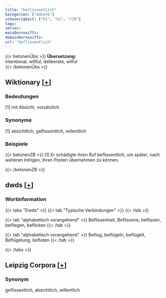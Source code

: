```yaml
---
title: "beflissentlich"
kategorien: ["Adverb"]
schwierigkeit: ["k1", "h1", "r20"]
tags:
series:
mainDornseiffs:
domainDornseiffs:
url: "beflissentlich"
---
```


{{< betonenÜbs >}}
**Übersetzung:**  
intentional, willful, deliberate, wilful  
{{< /betonenÜbs >}}

## Wiktionary [[+](https://de.wiktionary.org/wiki/beflissentlich)]

### Bedeutungen
[1] mit Absicht, vorsätzlich  

### Synonyme
[1] absichtlich, geflissentlich, willentlich  

### Beispiele
{{< betonenZB >}}
[1] Er schädigte ihren Ruf beflissentlich, um später, nach weiteren Intrigen, ihren Posten übernehmen zu können.  

{{< /betonenZB >}}


## dwds [[+](https://www.dwds.de/wb/beflissentlich)]

### Wortinformation
{{< tabs "Dwds" >}}
{{< tab "Typische Verbindungen" >}}
{{< /tab >}}

{{< tab "alphabetisch vorangehend" >}}
Beflissenheit, Beflissene, beflissen, befliegen, beflicken
{{< /tab >}}

{{< tab "alphabetisch vorangehend" >}}
Beflug, beflügeln, beflügelt, Beflügelung, befluten
{{< /tab >}}

{{< /tabs >}}

## Leipzig Corpora [[+](https://corpora.uni-leipzig.de/en/res?word=beflissentlich&corpusId=deu_newscrawl-public_2018)]


### Synonym
geflissentlich, absichtlich, willentlich

